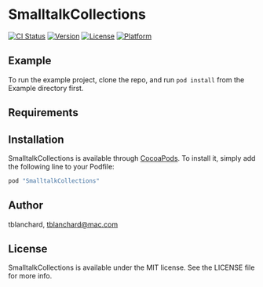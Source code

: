 # SmalltalkCollections

[![CI Status](http://img.shields.io/travis/tblanchard/SmalltalkCollections.svg?style=flat)](https://travis-ci.org/tblanchard/SmalltalkCollections)
[![Version](https://img.shields.io/cocoapods/v/SmalltalkCollections.svg?style=flat)](http://cocoapods.org/pods/SmalltalkCollections)
[![License](https://img.shields.io/cocoapods/l/SmalltalkCollections.svg?style=flat)](http://cocoapods.org/pods/SmalltalkCollections)
[![Platform](https://img.shields.io/cocoapods/p/SmalltalkCollections.svg?style=flat)](http://cocoapods.org/pods/SmalltalkCollections)

## Example

To run the example project, clone the repo, and run `pod install` from the Example directory first.

## Requirements

## Installation

SmalltalkCollections is available through [CocoaPods](http://cocoapods.org). To install
it, simply add the following line to your Podfile:

```ruby
pod "SmalltalkCollections"
```

## Author

tblanchard, tblanchard@mac.com

## License

SmalltalkCollections is available under the MIT license. See the LICENSE file for more info.
